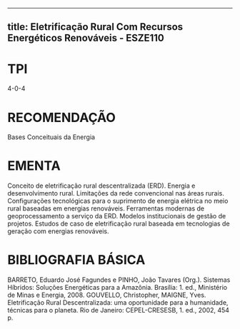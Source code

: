 
---
title: Eletrificação Rural Com Recursos Energéticos Renováveis - ESZE110 
---

# TPI

4-0-4

# RECOMENDAÇÃO

Bases Conceituais da Energia

# EMENTA

Conceito de eletrificação rural descentralizada (ERD). Energia e desenvolvimento rural. Limitações da rede convencional nas áreas rurais. Configurações tecnológicas para o suprimento de energia elétrica no meio rural baseadas em energias renováveis. Ferramentas modernas de geoprocessamento a serviço da ERD. Modelos institucionais de gestão de projetos. Estudos de caso de eletrificação rural baseada em tecnologias de geração com energias renováveis.

# BIBLIOGRAFIA BÁSICA

BARRETO, Eduardo José Fagundes e PINHO, João Tavares (Org.). Sistemas Híbridos: Soluções Energéticas para a Amazônia. Brasília: 1. ed., Ministério de Minas e Energia, 2008.
GOUVELLO, Christopher, MAIGNE, Yves. Eletrificação Rural Descentralizada: uma oportunidade para a humanidade, técnicas para o planeta. Rio de Janeiro: CEPEL-CRESESB, 1. ed., 2002, 454 p.
        